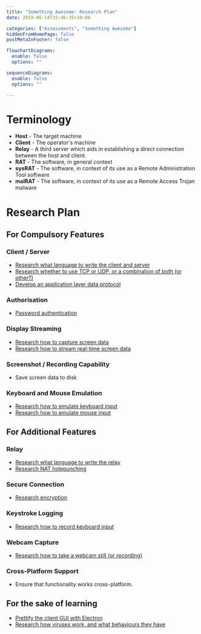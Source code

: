 ```yaml
---
title: "Something Awesome: Research Plan"
date: 2019-06-14T15:46:35+10:00

categories: ["Assessments", "Something Awesome"]
hiddenFromHomePage: false
postMetaInFooter: false

flowchartDiagrams:
  enable: false
  options: ""

sequenceDiagrams: 
  enable: false
  options: ""

---
```


# Terminology

* **Host** - The target machine
* **Client** - The operator's machine
* **Relay** - A third server which aids in establishing a direct connection between the host and client.
* **RAT** - The software, in general context
* **sysRAT** - The software, in context of its use as a Remote Administration Tool software
* **malRAT** - The software, in context of its use as a Remote Access Trojan malware

# Research Plan

## For Compulsory Features

### Client / Server

* [Research what language to write the client and server](../something-awesome-research-language)
* [Research whether to use TCP or UDP, or a combination of both (or other?)](../something-awesome-research-transport)
* [Develop an application layer data protocol](../something-awesome-dev-protocol)

### Authorisation

* [Password authentication](../something-awesome-research-authentication)

### Display Streaming

* [Research how to capture screen data](../something-awesome-research-display-capture)
* [Research how to stream real-time screen data](../something-awesome-research-display-capture)

### Screenshot / Recording Capability

* Save screen data to disk

### Keyboard and Mouse Emulation

* [Research how to emulate keyboard input](../something-awesome-research-keyboard-mouse-emulation)
* [Research how to emulate mouse input](../something-awesome-research-keyboard-mouse-emulation)

## For Additional Features

### Relay

* [Research what language to write the relay](../something-awesome-research-language)
* [Research NAT holepunching](../something-awesome-research-connection)

### Secure Connection

* [Research encryption](../something-awesome-research-security)

### Keystroke Logging

* [Research how to record keyboard input](../something-awesome-research-keylogging)

### Webcam Capture

* [Research how to take a webcam still (or recording)](../something-awesome-research-webcam)

### Cross-Platform Support

* Ensure that functionality works cross-platform.

## For the sake of learning

* [Prettify the client GUI with Electron](../something-awesome-dev-gui)
* [Research how viruses work, and what behaviours they have](../something-awesome-research-virus-behaviour)

